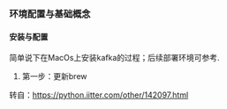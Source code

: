 ### 环境配置与基础概念
#### 安装与配置
简单说下在MacOs上安装kafka的过程；后续部署环境可参考.
1. 第一步：更新brew

转自：https://python.iitter.com/other/142097.html
